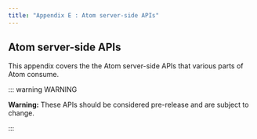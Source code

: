 ```yaml
---
title: "Appendix E : Atom server-side APIs"
---
```


## Atom server-side APIs

This appendix covers the the Atom server-side APIs that various parts of Atom consume.

::: warning WARNING

**Warning:** These APIs should be considered pre-release and are subject to change.

:::
